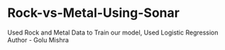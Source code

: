# Rock-vs-Metal-Using-Sonar
Used Rock and Metal Data to Train our model, Used Logistic Regression
Author - Golu Mishra
